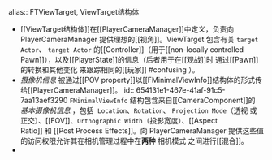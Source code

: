 alias:: FTViewTarget, ViewTarget结构体

- [[ViewTarget结构体]]在[[PlayerCameraManager]]中定义，负责向 PlayerCameraManager 提供理想的[[视角]]。ViewTarget 包含有关 `target Actor`、 `target Actor` 的[[Controller]]（用于[[non-locally controlled Pawn]]），以及[[PlayerState]]的信息（后者用于在[[观战]]时 通过[[Pawn]]的转换和其他变化 来跟踪相同的[[玩家]] #confusing ）。
- *摄像机信息* 被通过[[POV property]]以[[FMinimalViewInfo]]结构体的形式传给[[PlayerCameraManager]]。
  id:: 654131e1-467e-41af-91c5-7aa13aef3290
  `FMinimalViewInfo` 结构包含来自[[CameraComponent]]的 *基本摄像机信息* ，包括  `Location`、`Rotation`、 `Projection Mode`（透视 或 正交）、[[FOV]]、`Orthographic Width`（投影宽度）、[[Aspect Ratio]] 和 [[Post Process Effects]]。向 PlayerCameraManager 提供这些值的访问权限允许其在相机管理过程中在**两种** 相机模式 之间进行[[混合]]。
-